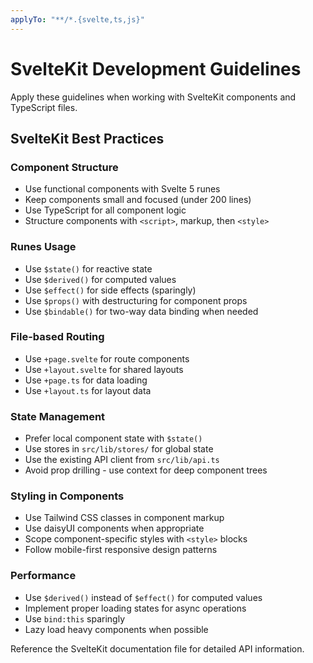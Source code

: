 ```yaml
---
applyTo: "**/*.{svelte,ts,js}"
---
```


# SvelteKit Development Guidelines

Apply these guidelines when working with SvelteKit components and TypeScript files.

## SvelteKit Best Practices

### Component Structure
- Use functional components with Svelte 5 runes
- Keep components small and focused (under 200 lines)
- Use TypeScript for all component logic
- Structure components with `<script>`, markup, then `<style>`

### Runes Usage
- Use `$state()` for reactive state
- Use `$derived()` for computed values
- Use `$effect()` for side effects (sparingly)
- Use `$props()` with destructuring for component props
- Use `$bindable()` for two-way data binding when needed

### File-based Routing
- Use `+page.svelte` for route components
- Use `+layout.svelte` for shared layouts
- Use `+page.ts` for data loading
- Use `+layout.ts` for layout data

### State Management
- Prefer local component state with `$state()`
- Use stores in `src/lib/stores/` for global state
- Use the existing API client from `src/lib/api.ts`
- Avoid prop drilling - use context for deep component trees

### Styling in Components
- Use Tailwind CSS classes in component markup
- Use daisyUI components when appropriate
- Scope component-specific styles with `<style>` blocks
- Follow mobile-first responsive design patterns

### Performance
- Use `$derived()` instead of `$effect()` for computed values
- Implement proper loading states for async operations
- Use `bind:this` sparingly
- Lazy load heavy components when possible

Reference the SvelteKit documentation file for detailed API information.
